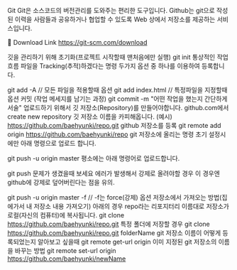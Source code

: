Git
Git은 소스코드의 버전관리를 도와주는 편리한 도구입니다. Github는 git으로 작성된 이력을 사람들과 공유하거나 협업할 수 있도록 Web 상에서 저장소를 제공하는 서비스입니다.

🔗 Download Link https://git-scm.com/download

깃을 관리하기 위해 초기화(프로젝트 시작할때 맨처음에만 실행)
git init
통상적인 작업흐름
파일을 Tracking(추적)하겠다는 명령
두가지 옵션 중 하나를 이용하여 등록합니다.

git add -A // 모든 파일을 적용할때 옵션
git add index.html // 특정파일을 지정할때 옵션
커밋 (작업 메세지를 남기는 과정)
git commit -m "어떤 작업을 했는지 간단하게 서술"
업로드하기 위해서 깃 저장소(Repository)를 만들어야합니다.
github.com에서 create new repository
깃 저장소 이름을 카피해옵니다.
(예시) https://github.com/baehyunki/repo.git
github 저장소를 등록
git remote add origin https://github.com/baehyunki/repo
git 저장소에 올리는 명령
초기 설정시에만 아래 명령으로 업로드 합니다.

git push -u origin master
평소에는 아래 명령어로 업로드합니다.

git push
문제가 생겼을때 보세요
에러가 발생해서 강제로 올려야할 경우
이 경우엔 github에 강제로 덮어버린다는 점을 유의.

git push -u origin master -f // -f는 force(강제) 옵션
저장소에서 가져오는 방법(집에가서 내 저장소 내용 가져오기)
아래의 경우 repo라는 리포지터리 이름대로 저장소가 로컬(자신의 컴퓨터)에 복사됩니다.
git clone https://github.com/baehyunki/repo.git
특정 폴더에 저장할 경우
git clone https://github.com/baehyunki/repo.git folderName
git 저장소 이름이 어떻게 등록되었는지 알아보고 싶을때
git remote get-url origin
이미 지정된 git 저장소의 이름을 바꾸는 방법
git remote set-url origin https://github.com/baehyunki/newName

